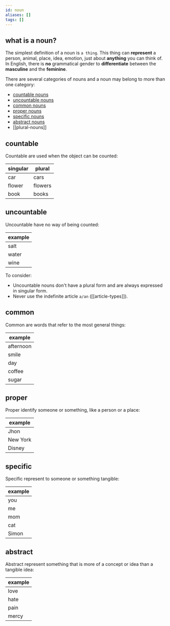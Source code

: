 ```yaml
---
id: noun
aliases: []
tags: []
---
```


## what is a noun?

The simplest definition of a noun is `a thing`.
This thing can **represent** a person, animal, place, idea, emotion, just about **anything** you can think of.
In English, there is **no** grammatical gender to **differentiate** between the **masculine** and the **feminine**.

There are several categories of nouns and a noun may belong to more than one category:

- [countable nouns](#countable)
- [uncountable nouns](#uncountable)
- [common nouns](#common)
- [proper nouns](#proper)
- [specific nouns](#specific)
- [abstract nouns](#abstract)
- [[plural-nouns]]

## countable

Countable are used when the object can be counted:

| singular | plural  |
| -------- | ------- |
| car      | cars    |
| flower   | flowers |
| book     | books   |

## uncountable

Uncountable have no way of being counted:

| example |
| ------- |
| salt    |
| water   |
| wine    |

To consider:

- Uncountable nouns don't have a plural form and are always expressed in singular form.
- Never use the indefinite article `a/an` ([[article-types]]).

## common

Common are words that refer to the most general things:

| example   |
| --------- |
| afternoon |
| smile     |
| day       |
| coffee    |
| sugar     |

## proper

Proper identify someone or something, like a person or a place:

| example  |
| -------- |
| Jhon     |
| New York |
| Disney   |

## specific

Specific represent to someone or something tangible:

| example |
| ------- |
| you     |
| me      |
| mom     |
| cat     |
| Simon   |

## abstract

Abstract represent something that is more of a concept or idea than a tangible idea:

| example |
| ------- |
| love    |
| hate    |
| pain    |
| mercy   |
